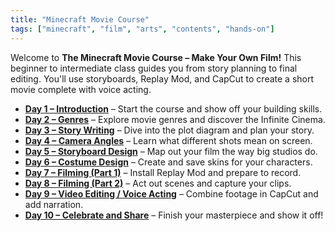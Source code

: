 ```yaml
---
title: "Minecraft Movie Course"
tags: ["minecraft", "film", "arts", "contents", "hands-on"]
---
```


Welcome to **The Minecraft Movie Course – Make Your Own Film!** This beginner to intermediate class guides you from story planning to final editing. You'll use storyboards, Replay Mod, and CapCut to create a short movie complete with voice acting.

* [**Day 1 – Introduction**](./minecraft_movie_course/Day-1/00_introduction) – Start the course and show off your building skills.
* [**Day 2 – Genres**](./minecraft_movie_course/Day-2/00_movie_genre) – Explore movie genres and discover the Infinite Cinema.
* [**Day 3 – Story Writing**](./minecraft_movie_course/Day-3/00_story_writing) – Dive into the plot diagram and plan your story.
* [**Day 4 – Camera Angles**](./minecraft_movie_course/Day-4/00_camera_angles) – Learn what different shots mean on screen.
* [**Day 5 – Storyboard Design**](./minecraft_movie_course/Day-5/00_storyboards) – Map out your film the way big studios do.
* [**Day 6 – Costume Design**](./minecraft_movie_course/Day-6/00_costume_design) – Create and save skins for your characters.
* [**Day 7 – Filming (Part 1)**](./minecraft_movie_course/Day-7/00_filming_part1) – Install Replay Mod and prepare to record.
* [**Day 8 – Filming (Part 2)**](./minecraft_movie_course/Day-8/00_filming_part2) – Act out scenes and capture your clips.
* [**Day 9 – Video Editing / Voice Acting**](./minecraft_movie_course/Day-9/00_video_editing_voice_acting) – Combine footage in CapCut and add narration.
* [**Day 10 – Celebrate and Share**](./minecraft_movie_course/Day-10/00_celebrate_share) – Finish your masterpiece and show it off!

